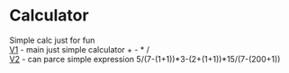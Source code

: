 # Calculator
 Simple calc just for fun   
 [V1](https://github.com/cppniksirotenko/Calculator/tree/main)  - main just simple calculator + - * /  
 [V2](https://github.com/cppniksirotenko/Calculator/tree/V2)  - can parce simple expression 5/(7-(1+1))*3-(2+(1+1))*15/(7-(200+1))  
